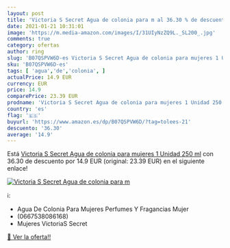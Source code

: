 ```yaml
---
layout: post
title: 'Victoria S Secret Agua de colonia para m al 36.30 % de descuento'
date: 2021-01-21 10:31:01
image: 'https://m.media-amazon.com/images/I/31UIyNzZQ9L._SL200_.jpg'
comments: true
category: ofertas
author: ring
slug: 'B07QSPVW6D-es Victoria S Secret Agua de colonia para mujeres 1 Unidad...'
sku: 'B07QSPVW6D-es'
tags: [ 'agua','de','colonia', ]
actualPrice: 14.9 EUR
currency: EUR
price: 14.9
comparePrice: 23.39 EUR
prodname: 'Victoria S Secret Agua de colonia para mujeres 1 Unidad 250 ml'
country: 'es'
flag: '🇪🇸'
buyurl: 'https://www.amazon.es/dp/B07QSPVW6D/?tag=tolees-21'
descuento: '36.30'
average: '14.9'
---
```


Está [Victoria S Secret Agua de colonia para mujeres 1 Unidad 250 ml](https://www.amazon.es/dp/B07QSPVW6D/?tag=tolees-21) con 36.30 de descuento por 14.9 EUR (original: 23.39 EUR) en el siguiente enlace!

[![Victoria S Secret Agua de colonia para m](https://m.media-amazon.com/images/I/31UIyNzZQ9L._SL200_.jpg)](https://www.amazon.es/dp/B07QSPVW6D/?tag=tolees-21)

ℹ️:

- Agua De Colonia Para Mujeres Perfumes Y Fragancias Mujer
- (0667538086168)
- Mujeres VictoriaS Secret

[🛒 Ver la oferta!!](https://www.amazon.es/dp/B07QSPVW6D/?tag=tolees-21)
